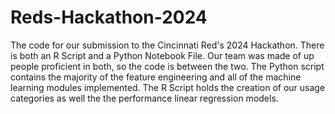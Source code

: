 # Reds-Hackathon-2024
The code for our submission to the Cincinnati Red's 2024 Hackathon. There is both an R Script and a Python Notebook File. Our team was made of up people proficient in both, so the code is between the two. 
The Python script contains the majority of the feature engineering and all of the machine learning modules implemented. The R Script holds the creation of our usage categories as well the the performance linear regression models.

